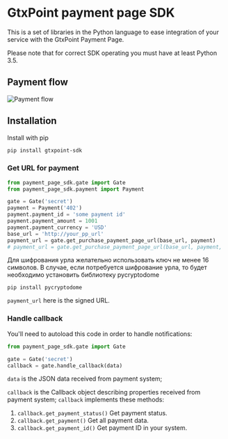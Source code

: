 # GtxPoint payment page SDK

This is a set of libraries in the Python language to ease integration of your service
with the GtxPoint Payment Page.

Please note that for correct SDK operating you must have at least Python 3.5.  

## Payment flow

![Payment flow](flow.png)

## Installation

Install with pip
```bash
pip install gtxpoint-sdk
```

### Get URL for payment

```python
from payment_page_sdk.gate import Gate
from payment_page_sdk.payment import Payment

gate = Gate('secret')
payment = Payment('402')
payment.payment_id = 'some payment id'
payment.payment_amount = 1001
payment.payment_currency = 'USD'
base_url = 'http://your_pp_url'
payment_url = gate.get_purchase_payment_page_url(base_url, payment)
# payment_url = gate.get_purchase_payment_page_url(base_url, payment, 'encryption_key') - for necrypted url
``` 
Для шифрования урла желательно использовать ключ не менее 16 символов.
В случае, если потребуется шифрование урла, то будет необходимо установить библиотеку pycryptodome 

```
pip install pycryptodome
```

`payment_url` here is the signed URL.

### Handle callback

You'll need to autoload this code in order to handle notifications:

```python
from payment_page_sdk.gate import Gate

gate = Gate('secret')
callback = gate.handle_callback(data)
```

`data` is the JSON data received from payment system;

`callback` is the Callback object describing properties received from payment system;
`callback` implements these methods: 
1. `callback.get_payment_status()`
    Get payment status.
2. `callback.get_payment()`
    Get all payment data.
3. `callback.get_payment_id()`
    Get payment ID in your system.